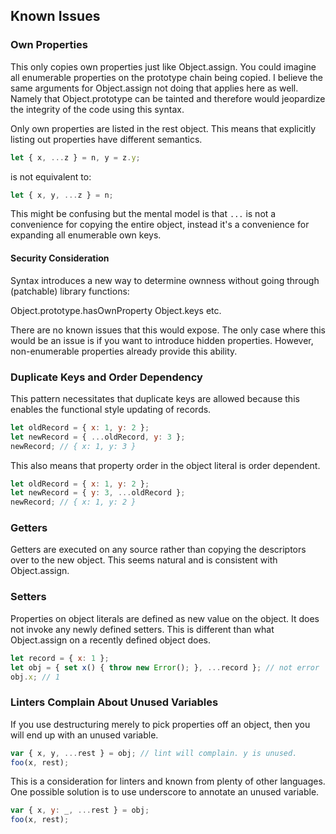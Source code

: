 Known Issues
------------

### Own Properties

This only copies own properties just like Object.assign. You could imagine all enumerable properties on the prototype chain being copied. I believe the same arguments for Object.assign not doing that applies here as well. Namely that Object.prototype can be tainted and therefore would jeopardize the integrity of
the code using this syntax.

Only own properties are listed in the rest object. This means that explicitly listing out properties have different semantics.

```javascript
let { x, ...z } = n, y = z.y;
```
is not equivalent to:
```javascript
let { x, y, ...z } = n;
```

This might be confusing but the mental model is that `...` is not a convenience for copying the entire object, instead it's a convenience for expanding all enumerable own keys.

#### Security Consideration

Syntax introduces a new way to determine ownness without going through (patchable) library functions:

Object.prototype.hasOwnProperty
Object.keys
etc.

There are no known issues that this would expose. The only case where this would be an issue is if you want to introduce hidden properties. However, non-enumerable properties already provide this ability.

### Duplicate Keys and Order Dependency

This pattern necessitates that duplicate keys are allowed because this enables the functional style updating of records.

```javascript
let oldRecord = { x: 1, y: 2 };
let newRecord = { ...oldRecord, y: 3 };
newRecord; // { x: 1, y: 3 }
```

This also means that property order in the object literal is order dependent.

```javascript
let oldRecord = { x: 1, y: 2 };
let newRecord = { y: 3, ...oldRecord };
newRecord; // { x: 1, y: 2 }
```

### Getters

Getters are executed on any source rather than copying the descriptors over to the new object. This seems natural and is consistent with Object.assign.

### Setters

Properties on object literals are defined as new value on the object. It does not invoke any newly defined setters. This is different than what Object.assign on a recently defined object does.

```javascript
let record = { x: 1 };
let obj = { set x() { throw new Error(); }, ...record }; // not error
obj.x; // 1
```

### Linters Complain About Unused Variables

If you use destructuring merely to pick properties off an object, then you will end up with an unused variable.

```javascript
var { x, y, ...rest } = obj; // lint will complain. y is unused.
foo(x, rest);
```

This is a consideration for linters and known from plenty of other languages. One possible solution is to use underscore to annotate an unused variable.

```javascript
var { x, y: _, ...rest } = obj;
foo(x, rest);
```
